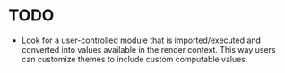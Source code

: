 # TODO

* Look for a user-controlled module that is imported/executed and
  converted into values available in the render context. This way
  users can customize themes to include custom computable values.
